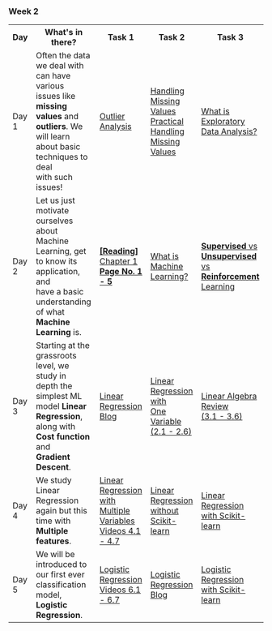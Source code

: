### Week 2

<table>
    <tr>
        <th>Day</th>
        <th>What's in there?</th>
        <th>Task 1</th>
        <th>Task 2</th>
        <th>Task 3</th>          
    </tr>
    <tr>
        <td>Day 1</td>
        <td>Often the data we deal with can have various <br>issues like <strong>missing values</strong> and <strong>outliers</strong>. We <br>will learn about basic techniques to deal <br>with such issues!</td>
        <td>
            <a target="_blank" href='https://www.youtube.com/watch?v=rzR_cKnkD18'>Outlier Analysis <i class="fas fa-external-link-alt"></i></a>
        </td>
        <td>
            <a target="_blank" href='https://www.youtube.com/watch?v=P_iMSYQnqac'>Handling Missing Values <i class="fas fa-external-link-alt"></i></a>
            <br/>
            <a target="_blank" href='https://www.kaggle.com/debarshichanda/handling-missing-values'>Practical Handling Missing <br>Values <i class="fas fa-external-link-alt"></i></a>
        </td>
        <td>
            <a target="_blank" href='https://towardsdatascience.com/exploratory-data-analysis-8fc1cb20fd15'>What is Exploratory <br>Data Analysis? <i class="fas fa-external-link-alt"></i></a>
        </td>
    </tr>
    <tr>
        <td>Day 2</td>
        <td>Let us just motivate ourselves about Machine <br>Learning, get to know its application, and <br>have a basic understanding of what <strong>Machine <br>Learning</strong> is.</td>
        <td>
            <a target="_blank" href='https://drive.google.com/file/d/1NCgTcIRcGDpeGS5lnnifpvSpB8mr47PP/view'><strong>[Reading]</strong> Chapter 1<br/> <strong>Page No.  1 - 5</strong>  <i class="fas fa-external-link-alt"></i></a>
        </td>
        <td>
            <a target="_blank" href='https://www.youtube.com/watch?v=f_uwKZIAeM0'>What is Machine Learning? <i class="fas fa-external-link-alt"></i></a>
        </td>
        <td>
            <a target="_blank" href='https://www.youtube.com/watch?v=xtOg44r6dsE'><strong>Supervised</strong> vs <Br><strong>Unsupervised</strong> vs <br><strong>Reinforcement</strong> Learning <i class="fas fa-external-link-alt"></i></a>
        </td>
    </tr>
    <tr>
        <td>Day 3</td>
        <td>Starting at the grassroots level, we study in <br>depth the simplest ML model <strong>Linear<br> Regression</strong>, along with <strong>Cost function</strong> and <br><strong>Gradient Descent</strong>.</td>
        <td>
            <a target="_blank" href='https://towardsdatascience.com/everything-you-need-to-know-about-linear-regression-b791e8f4bd7a'>Linear Regression Blog <i class="fas fa-external-link-alt"></i></a>
        </td>
        <td>
            <a target="_blank" href='https://www.youtube.com/watch?v=kHwlB_j7Hkc&list=PLLssT5z_DsK-h9vYZkQkYNWcItqhlRJLN&index=4'>Linear Regression with <br>One Variable (2.1 - 2.6) <i class="fas fa-external-link-alt"></i></a>
        </td>
        <td>
            <a target="_blank" href='https://www.youtube.com/watch?v=Dft1cqjwlXE&list=PLLssT5z_DsK-h9vYZkQkYNWcItqhlRJLN&index=12'>Linear Algebra Review <br>(3.1 - 3.6)  <i class="fas fa-external-link-alt"></i></a>
        </td>
    </tr>
    <tr>
        <td>Day 4</td>
        <td>We study Linear Regression again but this <br>time with <strong>Multiple features</strong>.</td>
        <td>
            <a target="_blank" href='https://www.youtube.com/watch?v=Q4GNLhRtZNc&list=PLLssT5z_DsK-h9vYZkQkYNWcItqhlRJLN&index=18'>Linear Regression with <br>Multiple Variables<br/> Videos 4.1 - 4.7 <i class="fas fa-external-link-alt"></i></a>
        </td>
        <td>
            <a target="_blank" href='https://inria.github.io/scikit-learn-mooc/python_scripts/linear_regression_without_sklearn.html'>Linear Regression <br>without Scikit-learn <i class="fas fa-external-link-alt"></i></a>
        </td>
        <td>
            <a target="_blank" href='https://inria.github.io/scikit-learn-mooc/python_scripts/linear_regression_in_sklearn.html'>Linear Regression <br>with Scikit-learn <i class="fas fa-external-link-alt"></i></a>
        </td>
    </tr>
    <tr>
        <td>Day 5</td>
        <td>We will be introduced to our first ever <br>classification model, <strong>Logistic Regression</strong>.</td>
        <td>
            <a target="_blank" href='https://www.youtube.com/watch?v=Q4GNLhRtZNc&list=PLLssT5z_DsK-h9vYZkQkYNWcItqhlRJLN&index=32'>Logistic Regression<br/> Videos 6.1 - 6.7 <i class="fas fa-external-link-alt"></i></a>
        </td>
        <td>
            <a target="_blank" href='https://towardsdatascience.com/introduction-to-logistic-regression-66248243c148'>Logistic Regression Blog <i class="fas fa-external-link-alt"></i></a>
        </td>
        <td>
            <a target="_blank" href='https://www.youtube.com/watch?v=71iXeuKFcQM&t=5s&ab_channel=MichaelGalarnyk'>Logistic Regression <br>with Scikit-learn <i class="fas fa-external-link-alt"></i></a>
        </td>
    </tr>
</table>
